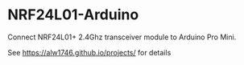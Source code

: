# NRF24L01-Arduino
Connect NRF24L01+ 2.4Ghz transceiver module to Arduino Pro Mini. 

See https://alw1746.github.io/projects/ for details

